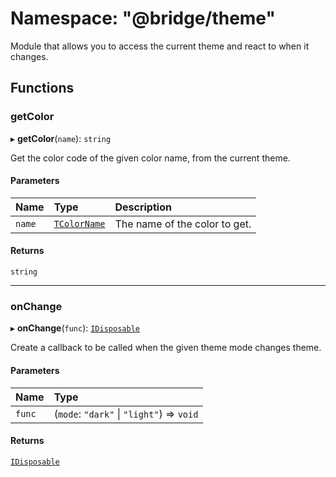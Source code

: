 # Namespace: "@bridge/theme"

Module that allows you to access the current theme and react to when it changes.

## Functions

### getColor

▸ **getColor**(`name`): `string`

Get the color code of the given color name, from the current theme.

#### Parameters

| Name | Type | Description |
| :------ | :------ | :------ |
| `name` | [`TColorName`](../README.md#tcolorname) | The name of the color to get. |

#### Returns

`string`

___

### onChange

▸ **onChange**(`func`): [`IDisposable`](../interfaces/idisposable.md)

Create a callback to be called when the given theme mode changes theme.

#### Parameters

| Name | Type |
| :------ | :------ |
| `func` | (`mode`: ``"dark"`` \| ``"light"``) => `void` |

#### Returns

[`IDisposable`](../interfaces/idisposable.md)
